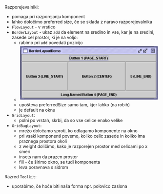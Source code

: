 Razporejevalniki:
- pomaga pri razporejanju komponent
- lahko določimo preferred size, če se sklada z naravo razporejevalnika
- `FlowLayout` - v vrstico
- `BorderLayout` - ukaz `add` da element na sredino in vse, kar je na sredini, zasede cel prostor, ki je na voljo:
	- rabimo pri `add` povedati pozicijo
	- ![400](../../Images/Pasted%20image%2020240529085234.png)
	- upošteva preferredSize samo tam, kjer lahko (na robih)
	- je default na oknu
- `GridLayout`:
	- polni po vrstah, skrbi, da so vse celice enako velike
- `GridBagLayout`:
	- mrežo določamo sproti, ko odlagamo komponente na okno
	- pri vsaki komponenti povemo, koliko celic zasede in koliko ima praznega prostora okoli
	- z weight doličimo, kako je razporejen prostor med celicami po x smeri
	- insets nam da prazen prostor
	- fill - če širimo okno, se tudi komponenta
	- leva poravnava s sidrom

Razred `Toolkit`:
- uporabimo, če hoče biti naša forma npr. polovico zaslona
